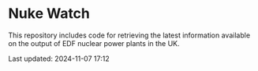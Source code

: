 # Nuke Watch

This repository includes code for retrieving the latest information available on the output of EDF nuclear power plants in the UK.

Last updated: 2024-11-07 17:12